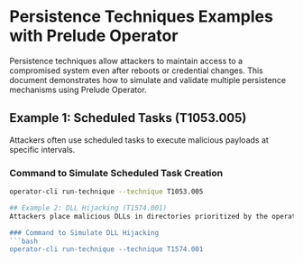 # Persistence Techniques Examples with Prelude Operator

Persistence techniques allow attackers to maintain access to a compromised system even after reboots or credential changes. This document demonstrates how to simulate and validate multiple persistence mechanisms using Prelude Operator.


## Example 1: Scheduled Tasks (T1053.005)
Attackers often use scheduled tasks to execute malicious payloads at specific intervals.

### Command to Simulate Scheduled Task Creation
```bash
operator-cli run-technique --technique T1053.005

## Example 2: DLL Hijacking (T1574.001)
Attackers place malicious DLLs in directories prioritized by the operating system's search order to hijack legitimate processes.

### Command to Simulate DLL Hijacking
```bash
operator-cli run-technique --technique T1574.001
